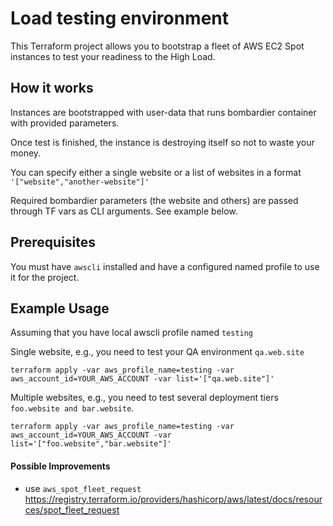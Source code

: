 # Load testing environment

This Terraform project allows you to bootstrap a fleet of AWS EC2 Spot instances to test your readiness to the High Load.

## How it works

Instances are bootstrapped with user-data that runs bombardier container with provided parameters. 

Once test is finished, the instance is destroying itself so not to waste your money.

You can specify either a single website or a list of websites in a format `'["website","another-website"]'`

Required bombardier parameters (the website and others) are passed through TF vars as CLI arguments. See example below.

## Prerequisites

You must have `awscli` installed and have a configured named profile to use it for the project.

## Example Usage

Assuming that you have local awscli profile named `testing`

Single website, e.g., you need to test your QA environment `qa.web.site`

```shell
terraform apply -var aws_profile_name=testing -var aws_account_id=YOUR_AWS_ACCOUNT -var list='["qa.web.site"]' 
```

Multiple websites, e.g., you need to test several deployment tiers `foo.website and bar.website`.
```shell
terraform apply -var aws_profile_name=testing -var aws_account_id=YOUR_AWS_ACCOUNT -var list='["foo.website","bar.website"]' 
```


#### Possible Improvements
- use `aws_spot_fleet_request` https://registry.terraform.io/providers/hashicorp/aws/latest/docs/resources/spot_fleet_request

